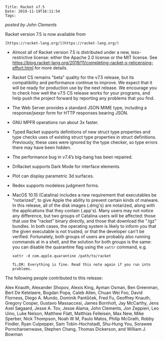     Title: Racket v7.5
    Date: 2019-11-19T16:11:54
    Tags:

*posted by John Clements*

Racket version 7.5 is now available from

    [https://racket-lang.org/](https://racket-lang.org/)

* Almost all of Racket version 7.5 is distributed under a new,
  less-restrictive license: either the Apache 2.0 license or the MIT
  license. See https://blog.racket-lang.org/2019/11/completing-racket-s-relicensing-effort.html
  for more details.

* Racket CS remains "beta" quality for the v7.5 release, but its
  compatibility and performance continue to improve. We expect that it
  will be ready for production use by the next release. We encourage you
  to check how well the v7.5 CS release works for your programs, and
  help push the project forward by reporting any problems that you find.

* The Web Server provides a standard JSON MIME type, including a
  response/jsexpr form for HTTP responses bearing JSON.

* GNU MPFR operations run about 3x faster.

* Typed Racket supports definitions of new struct type properties and
  type checks uses of existing struct type properties in struct
  definitions. Previously, these uses were ignored by the type checker,
  so type errors there may have been hidden.

* The performance bug in v7.4’s big-bang has been repaired.

* DrRacket supports Dark Mode for interface elements.

* Plot can display parametric 3d surfaces.

* Redex supports modeless judgment forms.

* MacOS 10.15 (Catalina) includes a new requirement that executables be
  "notarized", to give Apple the ability to prevent certain kinds of
  malware. In this release, all of the disk images (.dmg's) are
  notarized, along with the applications that they contain
  (.app's). Many users may not notice any difference, but two groups of
  Catalina users will be affected: those that use the "racket" binary
  directly, and those that download the ".tgz" bundles. In both cases,
  the operating system is likely to inform you that the given executable
  is not trusted, or that the developer can't be verified. Fortunately,
  both groups of users are probably also running commands at in a shell,
  and the solution for both groups is the same: you can disable the
  quarantine flag using the `xattr` command, e.g.

      xattr -d com.apple.quarantine /path/to/racket

      TL;DR: Everything is fine. Read this note again if you run into problems.

The following people contributed to this release:

Alex Knauth, Alexander Shopov, Alexis King, Ayman Osman, Ben Greenman,
Bert De Ketelaere, Bogdan Popa, Caleb Allen, Chuan Wei Foo, David
Florness, Diego A. Mundo, Dominik Pantůček, Fred Fu, Geoffrey Knauth,
Gregory Cooper, Gustavo Massaccesi, James Bornholt, Jay McCarthy, Jens
Axel Søgaard, Jesse A. Tov, Jesse Alama, John Clements, Jon Zeppieri,
Leo Uino, Luke Nelson, Matthew Flatt, Matthias Felleisen, Max New, Mike
Sperber, Nick Thompson, Noah W M, Paulo Matos, Philip McGrath, Robby
Findler, Ryan Culpepper, Sam Tobin-Hochstadt, Shu-Hung You, Sorawee
Porncharoenwase, Stephen Chang, Thomas Dickerson, and William J. Bowman
